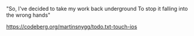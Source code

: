 "So, I've decided to take my work back underground
To stop it falling into the wrong hands"

https://codeberg.org/martinsnygg/todo.txt-touch-ios
